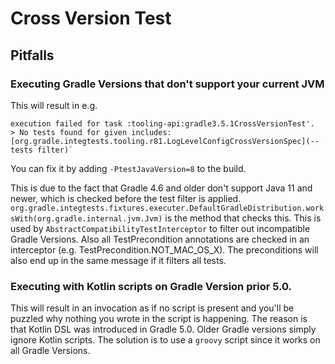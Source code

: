 # Cross Version Test

## Pitfalls

###  Executing Gradle Versions that don't support your current JVM

This will result in e.g. 

    execution failed for task :tooling-api:gradle3.5.1CrossVersionTest'.
    > No tests found for given includes: [org.gradle.integtests.tooling.r81.LogLevelConfigCrossVersionSpec](--tests filter)`

You can fix it by adding `-PtestJavaVersion=8` to the build.

This is due to the fact that Gradle 4.6 and older don't support Java 11 and newer, which is checked before the test filter is applied.
`org.gradle.integtests.fixtures.executer.DefaultGradleDistribution.worksWith(org.gradle.internal.jvm.Jvm)` is the method that checks this.
This is used by `AbstractCompatibilityTestInterceptor` to filter out incompatible Gradle Versions.
Also all TestPrecondition annotations are checked in an interceptor (e.g. TestPrecondition.NOT_MAC_OS_X). 
The preconditions will also end up in the same message if it filters all tests.

### Executing with Kotlin scripts on Gradle Version prior 5.0.
    
This will result in an invocation as if no script is present and you'll be puzzled why nothing you wrote in the script is happening.
The reason is that Kotlin DSL was introduced in Gradle 5.0. Older Gradle versions simply ignore Kotlin scripts.
The solution is to use a `groovy` script since it works on all Gradle Versions. 
